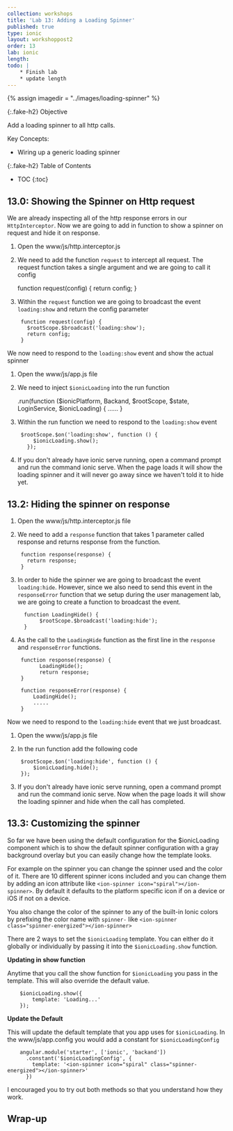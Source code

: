 ```yaml
---
collection: workshops
title: 'Lab 13: Adding a Loading Spinner'
published: true
type: ionic
layout: workshoppost2
order: 13
lab: ionic
length:
todo: |
    * Finish lab
    * update length
---
```


{% assign imagedir = "../images/loading-spinner"  %}

{:.fake-h2}
Objective

Add a loading spinner to all http calls.

Key Concepts:

* Wiring up a generic loading spinner


{:.fake-h2}
Table of Contents

* TOC
{:toc}

## 13.0: Showing the Spinner on Http request

We are already inspecting all of the http response errors in our `HttpInterceptor`.  Now we are going to add in function to show a spinner on request and hide it on response.

1. Open the www/js/http.interceptor.js
1. We need to add the function `request` to intercept all request.  The request function takes a single argument and we are going to call it config

     function request(config) {
          return config;
        }

1. Within the `request` function we are going to broadcast the event `loading:show` and return the config parameter

        function request(config) {
          $rootScope.$broadcast('loading:show');
          return config;
        }

We now need to respond to the `loading:show` event and show the actual spinner

1. Open the www/js/app.js file
1. We need to inject `$ionicLoading` into the run function

      .run(function ($ionicPlatform, Backand, $rootScope, $state, LoginService, $ionicLoading) {
        ......
      }

1. Within the run function we need to respond to the `loading:show` event

        $rootScope.$on('loading:show', function () {
            $ionicLoading.show();
          });

1. If you don't already have ionic serve running, open a command prompt and run the command ionic serve.  When the page loads it will show the loading spinner and it will never go away since we haven't told it to hide yet.

## 13.2: Hiding the spinner on response

1. Open the www/js/http.interceptor.js file
1. We need to add a `response` function that takes 1 parameter called response and returns response from the function.

        function response(response) {
          return response;
        }

1. In order to hide the spinner we are going to broadcast the event `loading:hide`.  However, since we also need to send this event in the `responseError` function that we setup during the user management lab, we are going to create a function to broadcast the event.

         function LoadingHide() {
              $rootScope.$broadcast('loading:hide');
         }

1. As the call to the `LoadingHide` function as the first line in the `response` and `responseError` functions.

        function response(response) {
              LoadingHide();
              return response;
        }

        function responseError(response) {
            LoadingHide();
            .....
        }

Now we need to respond to the `loading:hide` event that we just broadcast.

1. Open the www/js/app.js file
1. In the run function add the following code

        $rootScope.$on('loading:hide', function () {
            $ionicLoading.hide();
        });

1. If you don't already have ionic serve running, open a command prompt and run the command ionic serve.  Now when the page loads it will show the loading spinner and hide when the call has completed.


## 13.3: Customizing the spinner

So far we have been using the default configuration for the $ionicLoading component which is to show the default spinner configuration with a gray background overlay but you can easily change how the  template looks.

For example on the spinner you can change the spinner used and the color of it.  There are 10 different spinner icons included and you can change them by adding an icon attribute like `<ion-spinner icon="spiral"></ion-spinner>`.  By default it defaults to the platform specific icon if on a device or iOS if not on a device.

You also change the color of the spinner to any of the built-in Ionic colors by prefixing the color name with `spinner-` like `<ion-spinner class="spinner-energized"></ion-spinner>`

There are 2 ways to set the `$ionicLoading` template.  You can either do it globally or individually by passing it into the `$ionicLoading.show` function.

**Updating in show function**

Anytime that you call the show function for `$ionicLoading` you pass in the template.  This will also override the default value.

        $ionicLoading.show({
            template: 'Loading...'
        });

**Update the Default**

 This will update the default template that you app uses for `$ionicLoading`.  In the www/js/app.config you would add a constant for `$ionicLoadingConfig`

        angular.module('starter', ['ionic', 'backand'])
          .constant('$ionicLoadingConfig', {
            template: '<ion-spinner icon="spiral" class="spinner-energized"></ion-spinner>'
          })


I encouraged you to try out both methods so that you understand how they work.

## Wrap-up

